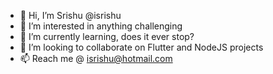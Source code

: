 - 👋 Hi, I’m Srishu @isrishu
- 👀 I’m interested in anything challenging
- 🌱 I’m currently learning, does it ever stop?
- 💞️ I’m looking to collaborate on Flutter and NodeJS projects
- 📫 Reach me @ isrishu@hotmail.com

<!---
isrishu/isrishu is a ✨ special ✨ repository because its `README.md` (this file) appears on your GitHub profile.
You can click the Preview link to take a look at your changes.
--->
